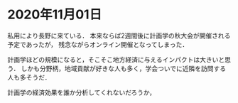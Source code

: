 # 2020年11月01日 


私用により長野に来ている．
本来ならば2週間後に計画学の秋大会が開催される予定であったが，
残念ながらオンライン開催となってしまった．



計画学ほどの規模になると，そこそこ地方経済に与えるインパクトは大きいと思う．
しかも分野柄，地域貢献が好きな人も多く，学会ついでに近隣を訪問する人も多そうだ．



計画学の経済効果を誰か分析してくれないだろうか，